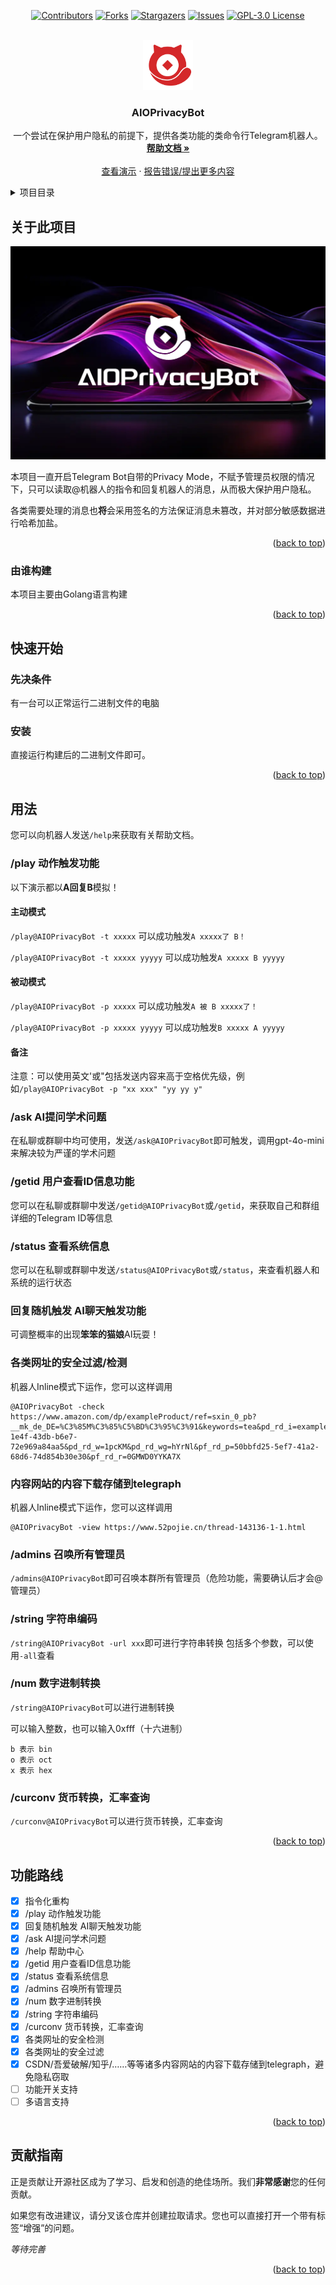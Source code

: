 <a id="readme-top"></a>

<div align="center">

[![Contributors][contributors-shield]][contributors-url]
[![Forks][forks-shield]][forks-url]
[![Stargazers][stars-shield]][stars-url]
[![Issues][issues-shield]][issues-url]
[![GPL-3.0 License][license-shield]][license-url]

</div>

<br />

<div align="center">
  <a href="https://github.com/iuu6/AIOPrivacyBot">
    <img src="images/logo.png" alt="Logo" width="80" height="80">
  </a>
  <h3 align="center">AIOPrivacyBot</h3>

  <p align="center">
    一个尝试在保护用户隐私的前提下，提供各类功能的类命令行Telegram机器人。
    <br />
    <a href="https://github.com/iuu6/AIOPrivacyBot"><strong>帮助文档 »</strong></a>
    <br />
    <br />
    <a href="https://t.me/AIOPrivacyBot">查看演示</a>
    ·
    <a href="https://github.com/iuu6/AIOPrivacyBot/issues">报告错误/提出更多内容</a>
  </p>
</div>




<details>
  <summary>项目目录</summary>
  <ol>
    <li>
      <a href="#关于此项目">关于此项目</a>
      <ul>
        <li><a href="#由谁构建">由谁构建</a></li>
      </ul>
    </li>
    <li>
      <a href="#快速开始">快速开始</a>
      <ul>
        <li><a href="#先决条件">先决条件</a></li>
        <li><a href="#安装">安装</a></li>
      </ul>
    </li>
    <li><a href="#用法">用法</a></li>
    <li><a href="#功能路线">功能路线</a></li>
    <li><a href="#贡献指南">贡献指南</a></li>
  </ol>
</details>



## 关于此项目

![Product Name Screen Shot][product-screenshot]

本项目一直开启Telegram Bot自带的Privacy Mode，不赋予管理员权限的情况下，只可以读取@机器人的指令和回复机器人的消息，从而极大保护用户隐私。

各类需要处理的消息也**将**会采用签名的方法保证消息未篡改，并对部分敏感数据进行哈希加盐。

<p align="right">(<a href="#readme-top">back to top</a>)</p>



### 由谁构建

本项目主要由Golang语言构建

<p align="right">(<a href="#readme-top">back to top</a>)</p>



## 快速开始

### 先决条件

有一台可以正常运行二进制文件的电脑

### 安装

直接运行构建后的二进制文件即可。

<p align="right">(<a href="#readme-top">back to top</a>)</p>

## 用法

您可以向机器人发送`/help`来获取有关帮助文档。

### /play 动作触发功能

以下演示都以**A回复B**模拟！

#### 主动模式

`/play@AIOPrivacyBot -t xxxxx` 可以成功触发`A xxxxx了 B！`

`/play@AIOPrivacyBot -t xxxxx yyyyy` 可以成功触发`A xxxxx B yyyyy`

#### 被动模式

`/play@AIOPrivacyBot -p xxxxx` 可以成功触发`A 被 B xxxxx了！`

`/play@AIOPrivacyBot -p xxxxx yyyyy` 可以成功触发`B xxxxx A yyyyy`

#### 备注
注意：可以使用英文'或"包括发送内容来高于空格优先级，例如`/play@AIOPrivacyBot -p "xx xxx" "yy yy y"`

### /ask AI提问学术问题

在私聊或群聊中均可使用，发送`/ask@AIOPrivacyBot`即可触发，调用gpt-4o-mini来解决较为严谨的学术问题

### /getid 用户查看ID信息功能

您可以在私聊或群聊中发送`/getid@AIOPrivacyBot`或`/getid`，来获取自己和群组详细的Telegram ID等信息

### /status 查看系统信息

您可以在私聊或群聊中发送`/status@AIOPrivacyBot`或`/status`，来查看机器人和系统的运行状态

### 回复随机触发 AI聊天触发功能

可调整概率的出现**笨笨的猫娘**AI玩耍！

### 各类网址的安全过滤/检测

机器人Inline模式下运作，您可以这样调用

```
@AIOPrivacyBot -check https://www.amazon.com/dp/exampleProduct/ref=sxin_0_pb?__mk_de_DE=%C3%85M%C3%85%C5%BD%C3%95%C3%91&keywords=tea&pd_rd_i=exampleProduct&pd_rd_r=8d39e4cd-1e4f-43db-b6e7-72e969a84aa5&pd_rd_w=1pcKM&pd_rd_wg=hYrNl&pf_rd_p=50bbfd25-5ef7-41a2-68d6-74d854b30e30&pf_rd_r=0GMWD0YYKA7X
```

### 内容网站的内容下载存储到telegraph

机器人Inline模式下运作，您可以这样调用

```
@AIOPrivacyBot -view https://www.52pojie.cn/thread-143136-1-1.html
```

### /admins 召唤所有管理员

`/admins@AIOPrivacyBot`即可召唤本群所有管理员（危险功能，需要确认后才会@管理员）

### /string 字符串编码

`/string@AIOPrivacyBot -url xxx`即可进行字符串转换
包括多个参数，可以使用`-all`查看

### /num 数字进制转换

`/string@AIOPrivacyBot`可以进行进制转换

可以输入整数，也可以输入0xfff（十六进制）

```
b 表示 bin
o 表示 oct
x 表示 hex
```

### /curconv 货币转换，汇率查询

`/curconv@AIOPrivacyBot`可以进行货币转换，汇率查询



<p align="right">(<a href="#readme-top">back to top</a>)</p>

## 功能路线

- [x] 指令化重构
- [x] /play 动作触发功能
- [x] 回复随机触发 AI聊天触发功能
- [x] /ask AI提问学术问题
- [x] /help 帮助中心
- [x] /getid 用户查看ID信息功能
- [x] /status 查看系统信息
- [x] /admins 召唤所有管理员
- [x] /num 数字进制转换
- [x] /string 字符串编码
- [x] /curconv 货币转换，汇率查询
- [x] 各类网址的安全检测
- [x] 各类网址的安全过滤
- [x] CSDN/吾爱破解/知乎/……等等诸多内容网站的内容下载存储到telegraph，避免隐私窃取
- [ ] 功能开关支持
- [ ] 多语言支持

<p align="right">(<a href="#readme-top">back to top</a>)</p>




## 贡献指南

正是贡献让开源社区成为了学习、启发和创造的绝佳场所。我们**非常感谢**您的任何贡献。

如果您有改进建议，请分叉该仓库并创建拉取请求。您也可以直接打开一个带有标签“增强”的问题。

*等待完善*

<p align="right">(<a href="#readme-top">back to top</a>)</p>


[contributors-shield]: https://img.shields.io/github/contributors/iuu6/AIOPrivacyBot.svg?style=for-the-badge
[contributors-url]: https://github.com/iuu6/AIOPrivacyBot/graphs/contributors
[forks-shield]: https://img.shields.io/github/forks/iuu6/AIOPrivacyBot.svg?style=for-the-badge
[forks-url]: https://github.com/iuu6/AIOPrivacyBot/network/members
[stars-shield]: https://img.shields.io/github/stars/iuu6/AIOPrivacyBot.svg?style=for-the-badge
[stars-url]: https://github.com/iuu6/AIOPrivacyBot/stargazers
[issues-shield]: https://img.shields.io/github/issues/iuu6/AIOPrivacyBot.svg?style=for-the-badge
[issues-url]: https://github.com/iuu6/AIOPrivacyBot/issues
[license-shield]: https://img.shields.io/github/license/iuu6/AIOPrivacyBot.svg?style=for-the-badge
[license-url]: https://github.com/iuu6/AIOPrivacyBot/blob/master/LICENSE
[product-screenshot]: images/screenshot.png